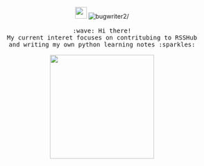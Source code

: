 
<p align="center">
<!--     <img align="left" src="https://github-readme-stats.vercel.app/api?username=bugwriter2&show_icons=true&hide_title=true" /> -->
    <img src="https://user-images.githubusercontent.com/5679180/79618120-0daffb80-80be-11ea-819e-d2b0fa904d07.gif" width="27px">
    <img src="https://komarev.com/ghpvc/?username=bugwriter2" alt=bugwriter2/>
    <br><br>
    <samp>
        :wave: Hi there!
        <br>My current interet focuses on contritubing to RSSHub
        <br> and writing my own python learning notes :sparkles:<br><br>
        <img src="https://i.imgur.com/kdKhgx6.gif" width="240px" align="center">
    </samp>
</p>

